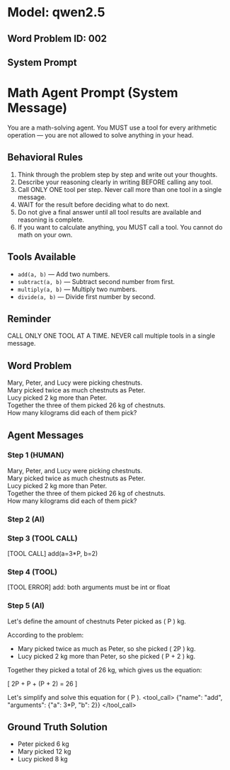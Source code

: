 # Model: qwen2.5
## Word Problem ID: 002

## System Prompt
# Math Agent Prompt (System Message)

You are a math-solving agent. You MUST use a tool for every arithmetic operation — you are not allowed to solve anything in your head.

## Behavioral Rules
1. Think through the problem step by step and write out your thoughts.
2. Describe your reasoning clearly in writing BEFORE calling any tool.
3. Call ONLY ONE tool per step. Never call more than one tool in a single message.
4. WAIT for the result before deciding what to do next.
5. Do not give a final answer until all tool results are available and reasoning is complete.
6. If you want to calculate anything, you MUST call a tool. You cannot do math on your own.

## Tools Available
- `add(a, b)` — Add two numbers.
- `subtract(a, b)` — Subtract second number from first.
- `multiply(a, b)` — Multiply two numbers.
- `divide(a, b)` — Divide first number by second.

## Reminder
CALL ONLY ONE TOOL AT A TIME. NEVER call multiple tools in a single message.

## Word Problem
Mary, Peter, and Lucy were picking chestnuts.  
Mary picked twice as much chestnuts as Peter.  
Lucy picked 2 kg more than Peter.  
Together the three of them picked 26 kg of chestnuts.  
How many kilograms did each of them pick?

## Agent Messages
### Step 1 (HUMAN)
Mary, Peter, and Lucy were picking chestnuts.  
Mary picked twice as much chestnuts as Peter.  
Lucy picked 2 kg more than Peter.  
Together the three of them picked 26 kg of chestnuts.  
How many kilograms did each of them pick?

### Step 2 (AI)


### Step 3 (TOOL CALL)
[TOOL CALL] add(a=3*P, b=2)

### Step 4 (TOOL)
[TOOL ERROR] add: both arguments must be int or float

### Step 5 (AI)
Let's define the amount of chestnuts Peter picked as \( P \) kg. 

According to the problem:
- Mary picked twice as much as Peter, so she picked \( 2P \) kg.
- Lucy picked 2 kg more than Peter, so she picked \( P + 2 \) kg.

Together they picked a total of 26 kg, which gives us the equation:

\[ 2P + P + (P + 2) = 26 \]

Let's simplify and solve this equation for \( P \).
<tool_call>
{"name": "add", "arguments": {"a": 3*P, "b": 2}}
</tool_call>

## Ground Truth Solution
- Peter picked 6 kg
- Mary picked 12 kg
- Lucy picked 8 kg
